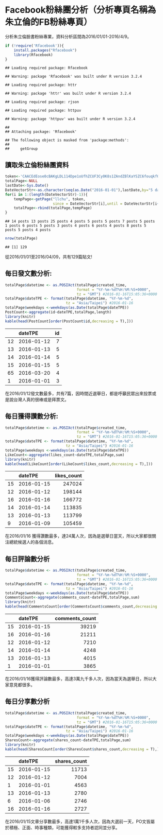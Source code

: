 Facebook粉絲團分析（分析專頁名稱為朱立倫的FB粉絲專頁）
================

分析朱立倫臉書粉絲專業，資料分析區間為2016/01/01-2016/4/9。

``` r
if (!require('Rfacebook')){
    install.packages("Rfacebook")
    library(Rfacebook)
}
```

    ## Loading required package: Rfacebook

    ## Warning: package 'Rfacebook' was built under R version 3.2.4

    ## Loading required package: httr

    ## Warning: package 'httr' was built under R version 3.2.4

    ## Loading required package: rjson

    ## Loading required package: httpuv

    ## Warning: package 'httpuv' was built under R version 3.2.4

    ## 
    ## Attaching package: 'Rfacebook'

    ## The following object is masked from 'package:methods':
    ## 
    ##     getGroup

讀取朱立倫粉絲團資料
--------------------

``` r
token<-'CAACEdEose0cBAKgLDL114Dpe1oUfhZCUF3Cy0K8s1ZAndZBlKaYSZC6fouqkfODu6QSfmRcJ6ZCaspuZCDIaaqarGOLtohyfwQRXZB7h6182TlSLzAq2ZBjTFrR37jpALaIRZBDX2rV40oU0HnLvngZAsIJdryReOztcV12P3aML3Wcd8gui7hEhFnUWwiwsYIQof6nBQEPILrdlunrSxufPVW'
totalPage<-NULL
lastDate<-Sys.Date()
DateVectorStr<-as.character(seq(as.Date("2016-01-01"),lastDate,by="5 days"))
for(i in 1:(length(DateVectorStr)-1)){
    tempPage<-getPage("llchu", token,
                      since = DateVectorStr[i],until = DateVectorStr[i+1])
    totalPage<-rbind(totalPage,tempPage)
}
```

    ## 14 posts 13 posts 25 posts 4 posts 5 posts 5 posts 7 posts 5 posts 1 posts 6 posts 5 posts 3 posts 4 posts 6 posts 4 posts 8 posts 5 posts 5 posts 4 posts

``` r
nrow(totalPage)
```

    ## [1] 129

從2016/01/01至2016/04/09，共有129篇貼文!

每日發文數分析:
---------------

``` r
totalPage$datetime <- as.POSIXct(totalPage$created_time, 
                                 format = "%Y-%m-%dT%H:%M:%S+0000", 
                                 tz = "GMT") #2016-01-16T15:05:36+0000
totalPage$dateTPE <- format(totalPage$datetime, "%Y-%m-%d", 
                            tz = "Asia/Taipei") #2016-01-16
totalPage$weekdays <-weekdays(as.Date(totalPage$dateTPE))
PostCount<-aggregate(id~dateTPE,totalPage,length)
library(knitr)
kable(head(PostCount[order(PostCount$id,decreasing = T),]))
```

|     | dateTPE    |   id|
|-----|:-----------|----:|
| 12  | 2016-01-12 |    7|
| 13  | 2016-01-13 |    5|
| 14  | 2016-01-14 |    5|
| 15  | 2016-01-15 |    5|
| 65  | 2016-03-20 |    4|
| 1   | 2016-01-01 |    3|

在2016/01/12發文數最多，共有7篇，因時間近選舉日，都是呼籲民眾出來投票或是說台灣人真的很棒或是拜票文。

每日獲得讚數分析:
-----------------

``` r
totalPage$datetime <- as.POSIXct(totalPage$created_time, 
                                 format = "%Y-%m-%dT%H:%M:%S+0000", 
                                 tz = "GMT") #2016-01-16T15:05:36+0000
totalPage$dateTPE <- format(totalPage$datetime, "%Y-%m-%d", 
                            tz = "Asia/Taipei") #2016-01-16
totalPage$weekdays <-weekdays(as.Date(totalPage$dateTPE))
LikeCount<-aggregate(likes_count~dateTPE,totalPage,sum)
library(knitr)
kable(head(LikeCount[order(LikeCount$likes_count,decreasing = T),]))
```

|     | dateTPE    |  likes\_count|
|-----|:-----------|-------------:|
| 15  | 2016-01-15 |        247024|
| 12  | 2016-01-12 |        198144|
| 16  | 2016-01-16 |        166772|
| 14  | 2016-01-14 |        113835|
| 13  | 2016-01-13 |        113799|
| 9   | 2016-01-09 |        105459|

在2016/01/16 獲得讚數最多，達24萬人次，因為是選舉日當天，所以大家都很關注總統候選人的各個消息。

每日評論數分析
--------------

``` r
totalPage$datetime <- as.POSIXct(totalPage$created_time, 
                                 format = "%Y-%m-%dT%H:%M:%S+0000", 
                                 tz = "GMT") #2016-01-16T15:05:36+0000
totalPage$dateTPE <- format(totalPage$datetime, "%Y-%m-%d", 
                            tz = "Asia/Taipei") #2016-01-16
totalPage$weekdays <-weekdays(as.Date(totalPage$dateTPE))
CommentsCount<-aggregate(comments_count~dateTPE,totalPage,sum)
library(knitr)
kable(head(CommentsCount[order(CommentsCount$comments_count,decreasing = T),]))
```

|     | dateTPE    |  comments\_count|
|-----|:-----------|----------------:|
| 15  | 2016-01-15 |            39219|
| 16  | 2016-01-16 |            21211|
| 12  | 2016-01-12 |             7210|
| 14  | 2016-01-14 |             4248|
| 13  | 2016-01-13 |             4015|
| 1   | 2016-01-01 |             3865|

在2016/01/16獲得評論數最多，高達3萬九千多人次，因為當天為選舉日，所以大家意見都很多。

每日分享數分析
--------------

``` r
totalPage$datetime <- as.POSIXct(totalPage$created_time, 
                                 format = "%Y-%m-%dT%H:%M:%S+0000", 
                                 tz = "GMT") #2016-01-16T15:05:36+0000
totalPage$dateTPE <- format(totalPage$datetime, "%Y-%m-%d", 
                            tz = "Asia/Taipei") #2016-01-16
totalPage$weekdays <-weekdays(as.Date(totalPage$dateTPE))
SharesCount<-aggregate(shares_count~dateTPE,totalPage,sum)
library(knitr)
kable(head(SharesCount[order(SharesCount$shares_count,decreasing = T),]))
```

|     | dateTPE    |  shares\_count|
|-----|:-----------|--------------:|
| 15  | 2016-01-15 |          11713|
| 12  | 2016-01-12 |           7004|
| 1   | 2016-01-01 |           4563|
| 13  | 2016-01-13 |           2780|
| 6   | 2016-01-06 |           2746|
| 16  | 2016-01-16 |           2727|

在2016/01/15文章分享數最多，高達1萬1千多人次，因為大選前一天，PO文皆屬於積極、正面、時事種類，可能獲得較多支持者認同並分享。
